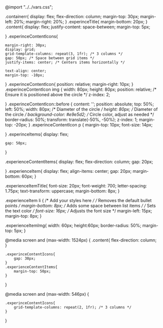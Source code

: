
@import "../../vars.css";

.containerr{
    display: flex;
    flex-direction: column;
    margin-top: 30px;
    margin-left: 20%;
    margin-right: 20%;
}
.experinceTitle{
    margin-bottom: 20px;
}
.content{
    display: flex;
    justify-content: space-between;
    margin-top: 5px;
   
    
    
}
.experinceContentIcons{
   
    margin-right: 30px;
    display: grid;
    grid-template-columns: repeat(3, 1fr); /* 3 columns */
    gap: 50px; /* Space between grid items */
    justify-items: center; /* Centers items horizontally */
 
    text-align: center;
    margin-top: -10px;
  
   
}
.experinceContentIcon{
    position: relative;
    margin-right: 10px;
}
.experinceContentIcon img {
   width: 80px;
    height: 80px;
    position: relative; /* Ensure it is positioned above the circle */
    z-index: 2;

}
.experinceContentIcon::before {
    content: '';
    position: absolute;
    top: 50%;
    left: 50%;
    width: 80px; /* Diameter of the circle */
    height: 80px; /* Diameter of the circle */
    background-color: #e9e5d2; /* Circle color, adjust as needed */
    border-radius: 50%;
    transform: translate(-50%, -50%);
    z-index: 1;
    margin-top: -20px;
}
.experinceContentIcon p {
    margin-top: 10px;
    font-size: 14px;
   
}
.experinceItems{
    display: flex;
 
    gap: 50px;
}

.experienceContentItems{
    display: flex;
    flex-direction: column;
    gap: 20px;
   

}
.experienceItem{
    display: flex;
    align-items: center;
    gap: 20px;
    margin-bottom: 60px;
}

.experienceItemTitle{
    font-size: 20px;
    font-weight: 700;
    letter-spacing: 1.75px;
    text-transform: uppercase;
    margin-bottom: 8px;
}

.experienceItem li {
    /* Add your styles here */
     /* Removes the default bullet points */
    margin-bottom: 8px; /* Adds some space between list items */
     /* Sets the text color */
    font-size: 16px; /* Adjusts the font size */
    margin-left: 15px; 
    margin-top: 8px;
}

.experienceItemImg{
    width: 60px;
    height:60px;
    border-radius: 50%;
   margin-top: 5px;
}

@media screen and (max-width: 1524px) {
    .content{
        flex-direction: column;
    }

    .experinceContentIcons{
        gap: 30px;
    }
    .experienceContentItems{
        margin-top: 50px;
    }

}

@media  screen and (max-width: 546px) {
   
    .experinceContentIcons{
        grid-template-columns: repeat(2, 1fr); /* 3 columns */
    }
}
 